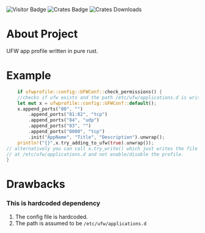 ![Visitor Badge](https://visitor-badge.laobi.icu/badge?page_id=rust-ufw-app-profile)
![Crates Badge](https://img.shields.io/crates/v/ufwprofile)
![Crates Downloads](https://img.shields.io/crates/d/ufwprofile)

# About Project
UFW app profile written in pure rust.

# Example
```rust
    if ufwprofile::config::UFWConf::check_permissions() {
    //checks if ufw exists and the path /etc/ufw/applications.d is writable
    let mut x = ufwprofile::config::UFWConf::default();
    x.append_ports("80", "")
        .append_ports("81:82", "tcp")
        .append_ports("84", "udp")
        .append_ports("83", "")
        .append_ports("8000", "tcp")
        .init("AppName", "Title", "Description").unwrap();
    println!("{}",x.try_adding_to_ufw(true).unwrap());
// alternatively you can call x.try_write() which just writes the file 
// at /etc/ufw/applications.d and not enable/disable the profile.
}
```
# Drawbacks
### This is hardcoded dependency
1. The config file is hardcoded.
2. The path is assumed to be `/etc/ufw/applications.d`